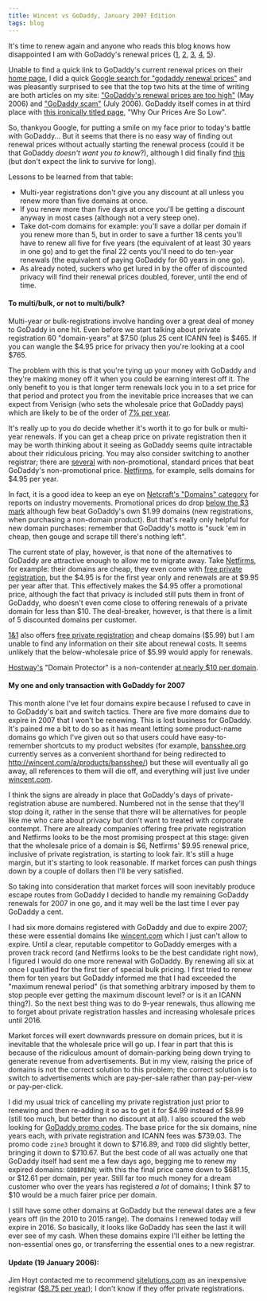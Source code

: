 ```yaml
---
title: Wincent vs GoDaddy, January 2007 Edition
tags: blog
---
```


It's time to renew again and anyone who reads this blog knows how disappointed I am with GoDaddy's renewal prices ([1](http://wincent.com/a/about/wincent/weblog/archives/2005/05/godaddy_vs_netw.php), [2](http://wincent.com/a/about/wincent/weblog/archives/2006/05/godaddys_renewa.php), [3](http://wincent.com/a/about/wincent/weblog/archives/2006/07/godaddy_scam.php), [4](http://wincent.com/a/about/wincent/weblog/archives/2006/08/darn_godaddy.php), [5](http://wincent.com/a/about/wincent/weblog/archives/2006/11/fighting_godadd.php)).

Unable to find a quick link to GoDaddy's current renewal prices on their [home page](http://godaddy.com/), I did a quick [Google search for "godaddy renewal prices"](http://www.google.com/search?client=safari&rls=es&q=godaddy+renewal+prices&ie=UTF-8&oe=UTF-8) and was pleasantly surprised to see that the top two hits at the time of writing are both articles on my site: ["GoDaddy's renewal prices are too high"](http://wincent.com/a/about/wincent/weblog/archives/2006/05/godaddys_renewa.php) (May 2006) and ["GoDaddy scam"](http://wincent.com/a/about/wincent/weblog/archives/2006/07/godaddy_scam.php) (July 2006). GoDaddy itself comes in at third place with [this ironically titled page](https://www.godaddy.com/gdshop/low_price.asp?se=%2B&app_hdr=&ci=4633), "Why Our Prices Are So Low".

So, thankyou Google, for putting a smile on my face prior to today's battle with GoDaddy... But it seems that there is no easy way of finding out renewal prices without actually starting the renewal process (could it be that GoDaddy _doesn't want you to know_?), although I did finally find [this](https://www.godaddy.com/gdshop/jump_pages/chart.asp?se=%2B&app%5Fhdr=0&ci=6773&chartType=8&extraDelimited=%7Ccom%7Cnet%7Corg%7Cinfo) (but don't expect the link to survive for long).

Lessons to be learned from that table:

-   Multi-year registrations don't give you any discount at all unless you renew more than five domains at once.
-   If you renew more than five days at once you'll be getting a discount anyway in most cases (although not a very steep one).
-   Take dot-com domains for example: you'll save a dollar per domain if you renew more than 5, but in order to save a further 18 cents you'll have to renew all five for five years (the equivalent of at least 30 years in one go) and to get the final 22 cents you'll need to do ten-year renewals (the equivalent of paying GoDaddy for 60 years in one go).
-   As already noted, suckers who get lured in by the offer of discounted privacy will find their renewal prices doubled, forever, until the end of time.

#### To multi/bulk, or not to multi/bulk?

Multi-year or bulk-registrations involve handing over a great deal of money to GoDaddy in one hit. Even before we start talking about private registration 60 "domain-years" at $7.50 (plus 25 cent ICANN fee) is $465. If you can wangle the $4.95 price for privacy then you're looking at a cool $765.

The problem with this is that you're tying up your money with GoDaddy and they're making money off it when you could be earning interest off it. The only benefit to you is that longer term renewals lock you in to a set price for that period and protect you from the inevitable price increases that we can expect from Verisign (who sets the wholesale price that GoDaddy pays) which are likely to be of the order of [7% per year](http://wincent.com/a/about/wincent/weblog/archives/2006/07/godaddy_scam.php).

It's really up to you do decide whether it's worth it to go for bulk or multi-year renewals. If you can get a cheap price on private registration then it may be worth thinking about it seeing as GoDaddy seems quite intractable about their ridiculous pricing. You may also consider switching to another registrar; there are [several](http://news.netcraft.com/archives/2005/09/21/vipcom_domain_sells_for_14_million.html) with non-promotional, standard prices that beat GoDaddy's non-promotional price. [Netfirms](http://www.netfirms.com/), for example, sells domains for \$4.95 per year.

In fact, it is a good idea to keep an eye on [Netcraft's "Domains" category](http://news.netcraft.com/archives/domains.html) for reports on industry movements. Promotional prices do drop [below the \$3 mark](http://news.netcraft.com/archives/2005/11/28/yahoo_ipowerweb_slash_domain_prices_to_below_3.html) although few beat GoDaddy's own \$1.99 domains (new registrations, when purchasing a non-domain product). But that's really only helpful for new domain purchases: remember that GoDaddy's motto is "suck 'em in cheap, then gouge and scrape till there's nothing left".

The current state of play, however, is that none of the alternatives to GoDaddy are attractive enough to allow me to migrate away. Take [Netfirms](http://www.netfirms.com/), for example: their domains are cheap, they even come with [free private registration](http://www.netfirms.com/domain-names/), but the $4.95 is for the first year only and renewals are at $9.95 per year after that. This effectively makes the $4.95 offer a promotional price, although the fact that privacy is included still puts them in front of GoDaddy, who doesn't even come close to offering renewals of a private domain for less than $10. The deal-breaker, however, is that there is a limit of 5 discounted domains per customer.

[1&1](http://1and1.com/) also offers [free private registration](http://order.1and1.com/xml/order/InstantDomaininfoPdr;jsessionid=38D80B49B813222BF6EF1E3B11555D6A.TC61a?__frame=_top&__lf=Static) and cheap domains ($5.99) but I am unable to find any information on their site about renewal costs. It seems unlikely that the below-wholesale price of $5.99 would apply for renewals.

[Hostway's](http://www.hostway.com/) "Domain Protector" is a non-contender [at nearly \$10 per domain](http://www.hostway.com/smb/whoisprotector/whoisprotectorfaq.html#5).

#### My one and only transaction with GoDaddy for 2007

This month alone I've let four domains expire because I refused to cave in to GoDaddy's bait and switch tactics. There are five more domains due to expire in 2007 that I won't be renewing. This is lost business for GoDaddy. It's pained me a bit to do so as it has meant letting some product-name domains go which I've given out so that users could have easy-to-remember shortcuts to my product websites (for example, [bansshee.org](http://bansshee.org/) currently serves as a convenient shorthand for being redirected to <http://wincent.com/a/products/bansshee/>) but these will eventually all go away, all references to them will die off, and everything will just live under [wincent.com](http://wincent.com/).

I think the signs are already in place that GoDaddy's days of private-registration abuse are numbered. Numbered not in the sense that they'll stop doing it, rather in the sense that there will be alternatives for people like me who care about privacy but don't want to treated with corporate contempt. There are already companies offering free private registration and Netfirms looks to be the most promising prospect at this stage: given that the wholesale price of a domain is $6, Netfirms' $9.95 renewal price, inclusive of private registration, is starting to look fair. It's still a huge margin, but it's starting to look reasonable. If market forces can push things down by a couple of dollars then I'll be very satisfied.

So taking into consideration that market forces will soon inevitably produce escape routes from GoDaddy I decided to handle my remaining GoDaddy renewals for 2007 in one go, and it may well be the last time I ever pay GoDaddy a cent.

I had six more domains registered with GoDaddy and due to expire 2007; these were essential domains like [wincent.com](http://wincent.com/) which I just can't allow to expire. Until a clear, reputable competitor to GoDaddy emerges with a proven track record (and Netfirms looks to be the best candidate right now), I figured I would do one more renewal with GoDaddy. By renewing all six at once I qualified for the first tier of special bulk pricing. I first tried to renew them for ten years but GoDaddy informed me that I had exceeded the "maximum renewal period" (is that something arbitrary imposed by them to stop people ever getting the maximum discount level? or is it an ICANN thing?). So the next best thing was to do 9-year renewals, thus allowing me to forget about private registration hassles and increasing wholesale prices until 2016.

Market forces will exert downwards pressure on domain prices, but it is inevitable that the wholesale price will go up. I fear in part that this is because of the ridiculous amount of domain-parking being down trying to generate revenue from advertisements. But in my view, raising the price of domains is not the correct solution to this problem; the correct solution is to switch to advertisements which are pay-per-sale rather than pay-per-view or pay-per-click.

I did my usual trick of cancelling my private registration just prior to renewing and then re-adding it so as to get it for $4.99 instead of $8.99 (still too much, but better than no discount at all). I also scoured the web looking for [GoDaddy promo codes](http://www.google.com/search?num=100&hl=es&safe=off&c2coff=1&client=safari&rls=es&q=godaddy+promo+code&btnG=Búsqueda&lr=). The base price for the six domains, nine years each, with private registration and ICANN fees was \$739.03. The promo code `zine3` brought it down to \$716.89, and `TODD` did slightly better, bringing it down to $710.67. But the best code of all was actually one that GoDaddy itself had sent me a few days ago, begging me to renew my expired domains: `GDBBREN8`; with this the final price came down to $681.15, or $12.61 per domain, per year. Still far too much money for a dream customer who over the years has registered _a lot_ of domains; I think $7 to \$10 would be a much fairer price per domain.

I still have some other domains at GoDaddy but the renewal dates are a few years off (in the 2010 to 2015 range). The domains I renewed today will expire in 2016. So basically, it looks like GoDaddy has seen the last it will ever see of my cash. When these domains expire I'll either be letting the non-essential ones go, or transferring the essential ones to a new registrar.

#### Update (19 January 2006):

Jim Hoyt contacted me to recommend [sitelutions.com](http://www.sitelutions.com/) as an inexpensive registrar ([\$8.75 per year](http://www.sitelutions.com/info/slregistrar)); I don't know if they offer private registrations.

